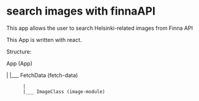 # search images with finnaAPI

This app allows the user to search Helsinki-related images from Finna API

This App is written with react.

Structure:

App (App)

 |
 |___ FetchData (fetch-data)
 
          |
          |___ ImageClass (image-module)
